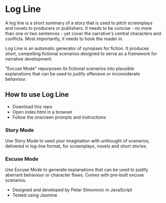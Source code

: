 <h1> Log Line </h1>

A log line is a short summary of a story that is used to pitch screenplays and novels to producers or publishers. It needs to be concise - no more than one or two sentences - yet cover the narrative's central characters and conflicts. Most importantly, it needs to hook the reader in.

Log Line is an automatic generator of synopses for fiction. It  produces short, compelling fictional scenarios designed to serve as a framework for narrative development.

"Excuse Mode" repurposes its fictional scenarios into plausible explanations that can be used to justify offensive or inconsiderate behaviour.  

<h2>How to use Log Line</h2>

- Download this repo
- Open index.html in a browser
- Follow the onscreen prompts and instructions


<h3>Story Mode</h3>

Use Story Mode to seed your imagination with unthought of scenarios, delivered in log-line format, for screenplays, novels and short stories.


<h3>Excuse Mode</h3>

Use Excuse Mode to generate explanations that can be used to justify aberrant behaviour or  character flaws. Comes with pre-built excuse scenarios.


- Designed and developed by Petar Simonovic in JavaScript
- Tested using Jasmine
